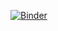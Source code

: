 [![Binder](https://mybinder.org/badge_logo.svg)](https://mybinder.org/v2/gh/dcubero10163/my-first-binder/HEAD) 
